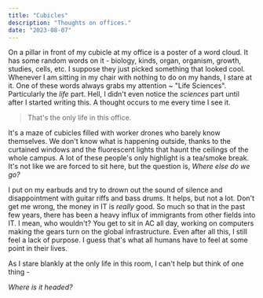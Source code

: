 ```yaml
---
title: "Cubicles"
description: "Thoughts on offices."
date: "2023-08-07"
---
```

On a pillar in front of my cubicle at my office is a poster of a word cloud. It
has some random words on it - biology, kinds, organ, organism, growth, studies,
cells, etc. I suppose they just picked something that looked cool. Whenever I
am sitting in my chair with nothing to do on my hands, I stare at it. One of
these words always grabs my attention ~ "Life Sciences". Particularly the
_life_ part. Hell, I didn't even notice the _sciences_ part until after I
started writing this. A thought occurs to me every time I see it.

> That's the only life in this office.

It's a maze of cubicles filled with worker drones who barely know themselves.
We don't know what is happening outside, thanks to the curtained windows and the
fluorescent lights that haunt the ceilings of the whole campus. A lot of these
people's only highlight is a tea/smoke break. It's not like we are forced to
sit here, but the question is, _Where else do we go?_

I put on my earbuds and try to drown out the sound of silence and
disappointment with guitar riffs and bass drums. It helps, but not a lot. Don't
get me wrong, the money in IT is _*really*_ good. So much so that in the past
few years, there has been a heavy influx of immigrants from other fields into
IT. I mean, who wouldn't? You get to sit in AC all day, working on computers
making the gears turn on the global infrastructure. Even after all this, I
still feel a lack of purpose. I guess that's what all humans have to feel at
some point in their lives. 

As I stare blankly at the only life in this room, I can't help but think of one
thing -

_Where is it headed?_
